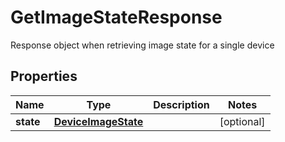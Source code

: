 

# GetImageStateResponse

Response object when retrieving image state for a single device

## Properties

| Name | Type | Description | Notes |
|------------ | ------------- | ------------- | -------------|
|**state** | [**DeviceImageState**](DeviceImageState.md) |  |  [optional] |



